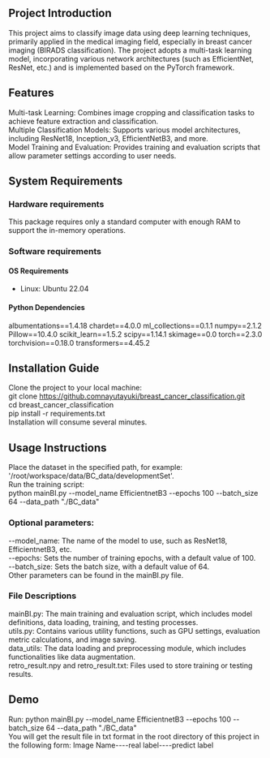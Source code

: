 ## Project Introduction
This project aims to classify image data using deep learning techniques, primarily applied in the medical imaging field, especially in breast cancer imaging (BIRADS classification). The project adopts a multi-task learning model, incorporating various network architectures (such as EfficientNet, ResNet, etc.) and is implemented based on the PyTorch framework.

## Features
Multi-task Learning: Combines image cropping and classification tasks to achieve feature extraction and classification.  
Multiple Classification Models: Supports various model architectures, including ResNet18, Inception_v3, EfficientNetB3, and more.  
Model Training and Evaluation: Provides training and evaluation scripts that allow parameter settings according to user needs.  

## System Requirements
### Hardware requirements
This package requires only a standard computer with enough RAM to support the in-memory operations.
### Software requirements
#### OS Requirements
- Linux: Ubuntu 22.04
#### Python Dependencies
albumentations==1.4.18
chardet==4.0.0
ml_collections==0.1.1
numpy==2.1.2
Pillow==10.4.0
scikit_learn==1.5.2
scipy==1.14.1
skimage==0.0
torch==2.3.0
torchvision==0.18.0
transformers==4.45.2

## Installation Guide
Clone the project to your local machine:  
git clone https://github.comnayutayuki/breast_cancer_classification.git  
cd breast_cancer_classification  
pip install -r requirements.txt   
Installation will consume several minutes.

## Usage Instructions
Place the dataset in the specified path, for example: '/root/workspace/data/BC_data/developmentSet'.  
Run the training script:  
python mainBI.py --model_name EfficientnetB3 --epochs 100 --batch_size 64 --data_path "./BC_data"  

### Optional parameters:
--model_name: The name of the model to use, such as ResNet18, EfficientnetB3, etc.  
--epochs: Sets the number of training epochs, with a default value of 100.  
--batch_size: Sets the batch size, with a default value of 64.  
Other parameters can be found in the mainBI.py file.  

### File Descriptions
mainBI.py: The main training and evaluation script, which includes model definitions, data loading, training, and testing processes.  
utils.py: Contains various utility functions, such as GPU settings, evaluation metric calculations, and image saving.  
data_utils: The data loading and preprocessing module, which includes functionalities like data augmentation.  
retro_result.npy and retro_result.txt: Files used to store training or testing results.  

## Demo
Run: python mainBI.py --model_name EfficientnetB3 --epochs 100 --batch_size 64 --data_path "./BC_data"  
You will get the result file in txt format in the root directory of this project in the following form:
Image Name----real label----predict label
